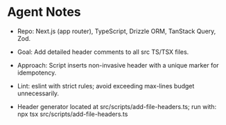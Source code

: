 # Agent Notes

- Repo: Next.js (app router), TypeScript, Drizzle ORM, TanStack Query, Zod.
- Goal: Add detailed header comments to all src TS/TSX files.
- Approach: Script inserts non-invasive header with a unique marker for idempotency.
- Lint: eslint with strict rules; avoid exceeding max-lines budget unnecessarily.

- Header generator located at src/scripts/add-file-headers.ts; run with: npx tsx src/scripts/add-file-headers.ts
